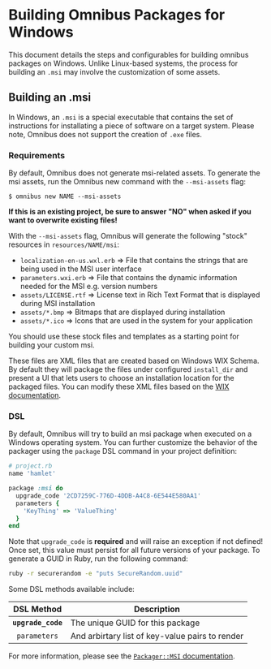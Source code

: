 Building Omnibus Packages for Windows
=====================================
This document details the steps and configurables for building omnibus packages on Windows. Unlike Linux-based systems, the process for building an `.msi` may involve the customization of some assets.


Building an .msi
----------------
In Windows, an `.msi` is a special executable that contains the set of instructions for installating a piece of software on a target system. Please note, Omnibus does not support the creation of `.exe` files.

### Requirements
By default, Omnibus does not generate msi-related assets. To generate the msi assets, run the Omnibus new command with the `--msi-assets` flag:

    $ omnibus new NAME --msi-assets

**If this is an existing project, be sure to answer "NO" when asked if you want to overwrite existing files!**

With the `--msi-assets` flag, Omnibus will generate the following "stock" resources in `resources/NAME/msi`:

- `localization-en-us.wxl.erb` => File that contains the strings that are being used in the MSI user interface
- `parameters.wxi.erb` => File that contains the dynamic information needed for the MSI e.g. version numbers
- `assets/LICENSE.rtf` => License text in Rich Text Format that is displayed during MSI installation
- `assets/*.bmp` => Bitmaps that are displayed during installation
- `assets/*.ico` => Icons that are used in the system for your application

You should use these stock files and templates as a starting point for building your custom msi.

These files are XML files that are created based on Windows WIX Schema. By default they will package the files under configured `install_dir` and present a UI that lets users to choose an installation location for the packaged files. You can modify these XML files based on the [WIX documentation](http://wixtoolset.org/documentation/manual/v3/xsd/).

### DSL
By default, Omnibus will try to build an msi package when executed on a Windows operating system. You can further customize the behavior of the packager using the `package` DSL command in your project definition:

```ruby
# project.rb
name 'hamlet'

package :msi do
  upgrade_code '2CD7259C-776D-4DDB-A4C8-6E544E580AA1'
  parameters {
    'KeyThing' => 'ValueThing'
  }
end
```

Note that `upgrade_code` is **required** and will raise an exception if not defined! Once set, this value must persist for all future versions of your package. To generate a GUID in Ruby, run the following command:

```bash
ruby -r securerandom -e "puts SecureRandom.uuid"
```

Some DSL methods available include:

| DSL Method         | Description                                     |
| :----------------: | ------------------------------------------------|
| **`upgrade_code`** | The unique GUID for this package                |
| `parameters`       | And arbirtary list of key-value pairs to render |

For more information, please see the [`Packager::MSI` documentation](http://www.rubydoc.info/github/chef/omnibus/Omnibus/Packager/MSI).
